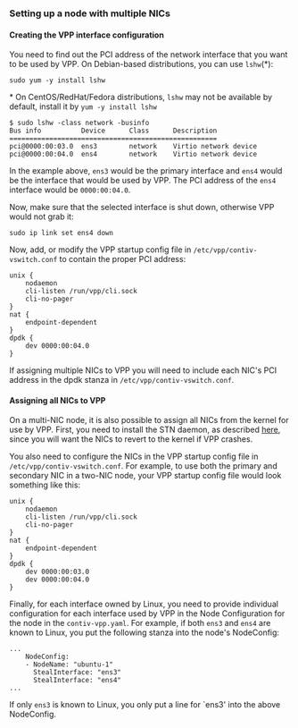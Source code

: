 ### Setting up a node with multiple NICs

#### Creating the VPP interface configuration
You need to find out the PCI address of the network interface that you want
to be used by VPP. On Debian-based distributions, you can use `lshw`(*):
```
sudo yum -y install lshw
```
\* On CentOS/RedHat/Fedora distributions, `lshw` may not be available by default, install it by
    ```
    yum -y install lshw
    ```

```
$ sudo lshw -class network -businfo
Bus info          Device      Class      Description
====================================================
pci@0000:00:03.0  ens3        network    Virtio network device
pci@0000:00:04.0  ens4        network    Virtio network device
```

In the example above, `ens3` would be the primary interface and `ens4` would
be the interface that would be used by VPP. The PCI address of the `ens4`
interface would be `0000:00:04.0`.

Now, make sure that the selected interface is shut down, otherwise VPP
would not grab it:
```
sudo ip link set ens4 down
```

Now, add, or modify the VPP startup config file in `/etc/vpp/contiv-vswitch.conf`
to contain the proper PCI address:
```
unix {
    nodaemon
    cli-listen /run/vpp/cli.sock
    cli-no-pager
}
nat {
    endpoint-dependent
}
dpdk {
    dev 0000:00:04.0
}
```
If assigning multiple NICs to VPP you will need to include each NIC's PCI address
in the dpdk stanza in `/etc/vpp/contiv-vswitch.conf`.

#### Assigning all NICs to VPP
On a multi-NIC node, it is also possible to assign all NICs from the kernel for
use by VPP. First, you need to install the STN daemon, as described [here][1],
since you will want the NICs to revert to the kernel if VPP crashes.

You also need to configure the NICs in the VPP startup config file
in `/etc/vpp/contiv-vswitch.conf`. For example, to use both the primary and
secondary NIC in a two-NIC node, your VPP startup config file would look
something like this:

```
unix {
    nodaemon
    cli-listen /run/vpp/cli.sock
    cli-no-pager
}
nat {
    endpoint-dependent
}
dpdk {
    dev 0000:00:03.0
    dev 0000:00:04.0
}
```

Finally, for each interface owned by Linux, you need to provide individual
configuration for each interface used by VPP in the Node Configuration for the
node in the `contiv-vpp.yaml`. For example, if both `ens3` and `ens4` are
known to Linux, you put the following stanza into the node's NodeConfig:
```
...
    NodeConfig:
    - NodeName: "ubuntu-1"
      StealInterface: "ens3"
      StealInterface: "ens4"
...
``` 

If only `ens3` is known to Linux, you only put a line for `ens3' into the 
above NodeConfig.

[1]: SINGLE_NIC_SETUP.md
